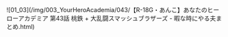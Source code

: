 ﻿![01_03](/img/003_YourHeroAcademia/043/【R-18G・あんこ】あなたのヒーローアカデミア 第43話 桃鉄 + 大乱闘スマッシュブラザーズ - 暇な時にやる夫まとめ.html)
